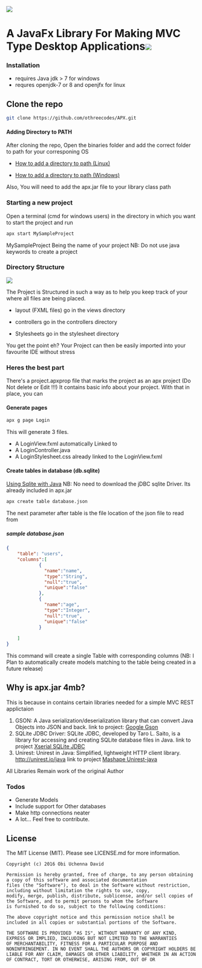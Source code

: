![](http://i.imgur.com/qkiAZJi.png)
# A JavaFx Library For Making MVC Type Desktop Applications![](https://img.shields.io/badge/othree-codes-yellowgreen.svg)

### Installation
 - requires Java jdk > 7 for windows
 - requres openjdk-7 or 8 and openjfx for linux

## Clone the repo
```sh
git clone https://github.com/othreecodes/APX.git
```

#### Adding Directory to PATH
After cloning the repo, Open the binaries folder and add the correct folder to path for your corresponing OS

 - [How to add a directory to path (Linux)](http://unix.stackexchange.com/questions/26047/how-to-correctly-add-a-path-to-path)
 
 - [How to add a directory to path (Windows)](http://windowsitpro.com/systems-management/how-can-i-add-new-folder-my-system-path)

Also, You will need to add the apx.jar file to your library class path

### Starting a new project
Open a terminal (cmd for windows users) in the directory in which you want to start the project and run

```sh
apx start MySampleProject
```
MySampleProject Being the name of your project
NB: Do not use java keywords to create a project

### Directory Structure
![](http://i.imgur.com/a3mLiW0.png)
              
The Project is Structured in such a way as to help you keep track of your where all files are being placed.


 - layout (FXML files) go in the views directory

 - controllers go in the controllers directory

 - Stylesheets go in the stylesheet directory

You get the point eh?
Your Project can then be easily imported into your favourite IDE without stress

### Heres the best part
There's a project.apxprop file that marks the project as an apx project (Do Not delete or Edit !!!)
It contains basic info about your project. With that in place, you can

#### Generate pages
```sh
apx g page Login
```
This will generate 3 files.

 - A LoginView.fxml automatically Linked to
 - A LoginController.java
 - A LoginStylesheet.css already linked to the LoginView.fxml


#### Create tables in database (db.sqlite)
[Using Sqlite with Java](http://www.sqlitetutorial.net/sqlite-java/)
NB: No need to download the jDBC sqlite Driver. Its already included in apx.jar
```sh
apx create table database.json
```
The next parameter after table is the file location of the json file to read from
##### sample database.json
```json
{
    "table": "users",
    "columns":[
            {
              "name":"name",
              "type":"String",
              "null":"true",
              "unique":"false"
            },
            {
              "name":"age",
              "type":"Integer",
              "null":"true",
              "unique":"false"
            }
                          
    ]
}

```
This command will create a single Table with corresponding columns
(NB: I Plan to automatically create models matching to the table being created in a future release)

## Why is apx.jar 4mb?
This is because in contains certain libraries needed for a simple MVC REST applictaion 

  1. GSON: A Java serialization/deserialization library that can convert Java Objects into JSON and back.
  link to project: [Google Gson](https://github.com/google/gson)
  2. SQLite JDBC Driver: SQLite JDBC, developed by Taro L. Saito, is a library for accessing and creating SQLite database files   in Java. link to project [Xserial SQLite JDBC](https://github.com/xerial/sqlite-jdbc)
  3. Unirest: Unirest in Java: Simplified, lightweight HTTP client library. http://unirest.io/java
  link to project [Mashape Unirest-java](https://github.com/Mashape/unirest-java)
  
All Libraries Remain work of the original Author

### Todos

 - Generate Models
 - Include support for Other databases
 - Make http connections neater
 - A lot...
Feel free to contribute.

License
-------

The MIT License (MIT). Please see LICENSE.md for more information.


    Copyright (c) 2016 Obi Uchenna David

    Permission is hereby granted, free of charge, to any person obtaining a copy of this software and associated documentation
    files (the "Software"), to deal in the Software without restriction, including without limitation the rights to use, copy,
    modify, merge, publish, distribute, sublicense, and/or sell copies of the Software, and to permit persons to whom the Software
    is furnished to do so, subject to the following conditions:

    The above copyright notice and this permission notice shall be included in all copies or substantial portions of the Software.

    THE SOFTWARE IS PROVIDED "AS IS", WITHOUT WARRANTY OF ANY KIND, EXPRESS OR IMPLIED, INCLUDING BUT NOT LIMITED TO THE WARRANTIES
    OF MERCHANTABILITY, FITNESS FOR A PARTICULAR PURPOSE AND NONINFRINGEMENT. IN NO EVENT SHALL THE AUTHORS OR COPYRIGHT HOLDERS BE
    LIABLE FOR ANY CLAIM, DAMAGES OR OTHER LIABILITY, WHETHER IN AN ACTION OF CONTRACT, TORT OR OTHERWISE, ARISING FROM, OUT OF OR














